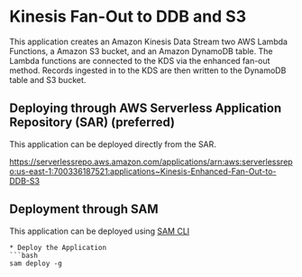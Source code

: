 # Kinesis Fan-Out to DDB and S3

This application creates an Amazon Kinesis Data Stream two AWS Lambda Functions, a Amazon S3 bucket, and an Amazon DynamoDB table. The Lambda functions are connected to the KDS via the enhanced fan-out method. Records ingested in to the KDS are then written to the DynamoDB table and S3 bucket.

## Deploying through AWS Serverless Application Repository (SAR) (preferred)
This application can be deployed directly from the SAR.

https://serverlessrepo.aws.amazon.com/applications/arn:aws:serverlessrepo:us-east-1:700336187521:applications~Kinesis-Enhanced-Fan-Out-to-DDB-S3

## Deployment through SAM
This application can be deployed using [SAM CLI](https://docs.aws.amazon.com/serverless-application-model/latest/developerguide/serverless-sam-cli-install.html)
```
* Deploy the Application
```bash
sam deploy -g
```